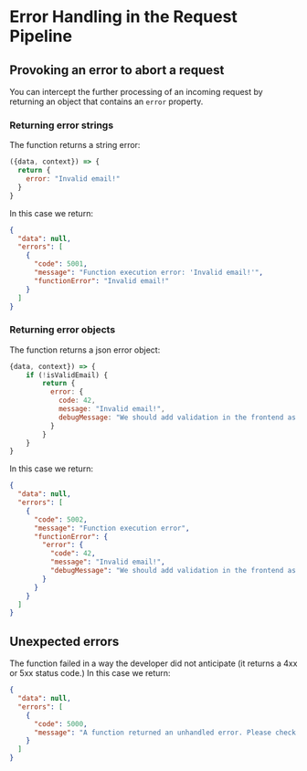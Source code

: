 # Error Handling in the Request Pipeline

## Provoking an error to abort a request

You can intercept the further processing of an incoming request by returning an object that contains an `error` property.

### Returning error strings

The function returns a string error:

```js
({data, context}) => {
  return {
    error: "Invalid email!"
  }
}
```

In this case we return:

```json
{
  "data": null,
  "errors": [
    {
      "code": 5001,
      "message": "Function execution error: 'Invalid email!'",
      "functionError": "Invalid email!"
    }
  ]
}
```

### Returning error objects

The function returns a json error object:

```js
{data, context}) => {
    if (!isValidEmail) {
        return {
          error: {
            code: 42,
            message: "Invalid email!",
            debugMessage: "We should add validation in the frontend as well!"
          }
        }
    }
}
```

In this case we return:

```json
{
  "data": null,
  "errors": [
    {
      "code": 5002,
      "message": "Function execution error",
      "functionError": {
        "error": {
          "code": 42,
          "message": "Invalid email!",
          "debugMessage": "We should add validation in the frontend as well!"
        }
      }
    }
  ]
}
```

## Unexpected errors

The function failed in a way the developer did not anticipate (it returns a 4xx or 5xx status code.) In this case we return:

```json
{
  "data": null,
  "errors": [
    {
      "code": 5000,
      "message": "A function returned an unhandled error. Please check the logs for executionId 'cj27leckw31to0153whdva5b2'"
    }
  ]
}
```
